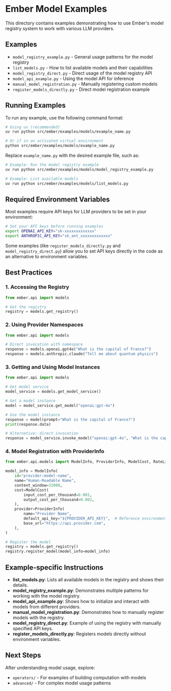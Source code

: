 # Ember Model Examples

This directory contains examples demonstrating how to use Ember's model registry system to work with various LLM providers.

## Examples

- `model_registry_example.py` - General usage patterns for the model registry
- `list_models.py` - How to list available models and their capabilities
- `model_registry_direct.py` - Direct usage of the model registry API
- `model_api_example.py` - Using the model API for inference
- `manual_model_registration.py` - Manually registering custom models
- `register_models_directly.py` - Direct model registration example

## Running Examples

To run any example, use the following command format:

```bash
# Using uv (recommended)
uv run python src/ember/examples/models/example_name.py

# Or if in an activated virtual environment
python src/ember/examples/models/example_name.py
```

Replace `example_name.py` with the desired example file, such as:

```bash
# Example: Run the model registry example
uv run python src/ember/examples/models/model_registry_example.py

# Example: List available models
uv run python src/ember/examples/models/list_models.py
```

## Required Environment Variables

Most examples require API keys for LLM providers to be set in your environment:

```bash
# Set your API keys before running examples
export OPENAI_API_KEY="sk-xxxxxxxxxxxxx"
export ANTHROPIC_API_KEY="sk_ant_xxxxxxxxxxxxx"
```

Some examples (like `register_models_directly.py` and `model_registry_direct.py`) allow you to set API keys directly in the code as an alternative to environment variables.

## Best Practices

### 1. Accessing the Registry

```python
from ember.api import models

# Get the registry
registry = models.get_registry()
```

### 2. Using Provider Namespaces

```python
from ember.api import models

# Direct invocation with namespace
response = models.openai.gpt4o("What is the capital of France?")
response = models.anthropic.claude("Tell me about quantum physics")
```

### 3. Getting and Using Model Instances

```python
from ember.api import models

# Get model service
model_service = models.get_model_service()

# Get a model instance
model = model_service.get_model("openai:gpt-4o")

# Use the model instance
response = model(prompt="What is the capital of France?")
print(response.data)

# Alternative: direct invocation
response = model_service.invoke_model("openai:gpt-4o", "What is the capital of France?")
```

### 4. Model Registration with ProviderInfo

```python
from ember.api.models import ModelInfo, ProviderInfo, ModelCost, RateLimit

model_info = ModelInfo(
    id="provider:model-name",
    name="Human-Readable Name",
    context_window=32000,
    cost=ModelCost(
        input_cost_per_thousand=0.001,
        output_cost_per_thousand=0.002,
    ),
    provider=ProviderInfo(
        name="Provider Name",
        default_api_key="${PROVIDER_API_KEY}",  # Reference environment variable
        base_url="https://api.provider.com",
    ),
)

# Register the model
registry = models.get_registry()
registry.register_model(model_info=model_info)
```

## Example-specific Instructions

- **list_models.py**: Lists all available models in the registry and shows their details.
- **model_registry_example.py**: Demonstrates multiple patterns for working with the model registry.
- **model_api_example.py**: Shows how to initialize and interact with models from different providers.
- **manual_model_registration.py**: Demonstrates how to manually register models with the registry.
- **model_registry_direct.py**: Example of using the registry with manually specified API keys.
- **register_models_directly.py**: Registers models directly without environment variables.

## Next Steps

After understanding model usage, explore:

- `operators/` - For examples of building computation with models
- `advanced/` - For complex model usage patterns
